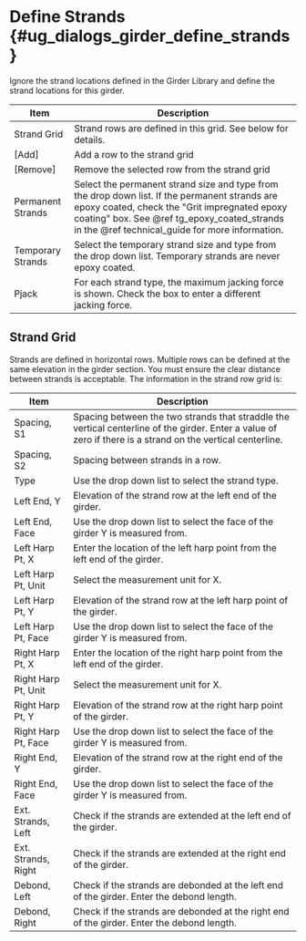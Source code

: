 Define Strands {#ug_dialogs_girder_define_strands}
==============================================
Ignore the strand locations defined in the Girder Library and define the strand locations for this girder.

Item | Description
-----|----------------
Strand Grid | Strand rows are defined in this grid. See below for details.
[Add] | Add a row to the strand grid
[Remove] | Remove the selected row from the strand grid
Permanent Strands | Select the permanent strand size and type from the drop down list. If the permanent strands are epoxy coated, check the "Grit impregnated epoxy coating" box. See @ref tg_epoxy_coated_strands in the @ref technical_guide for more information.
Temporary Strands | Select the temporary strand size and type from the drop down list. Temporary strands are never epoxy coated.
Pjack | For each strand type, the maximum jacking force is shown. Check the box to enter a different jacking force.

Strand Grid
------------
Strands are defined in horizontal rows. Multiple rows can be defined at the same elevation in the girder section. You must ensure the clear distance between strands is acceptable. The information in the strand row grid is:

Item | Description
-----|-----------
Spacing, S1 | Spacing between the two strands that straddle the vertical centerline of the girder. Enter a value of zero if there is a strand on the vertical centerline.
Spacing, S2 | Spacing between strands in a row.
Type | Use the drop down list to select the strand type.
Left End, Y | Elevation of the strand row at the left end of the girder.
Left End, Face | Use the drop down list to select the face of the girder Y is measured from.
Left Harp Pt, X | Enter the location of the left harp point from the left end of the girder.
Left Harp Pt, Unit | Select the measurement unit for X.
Left Harp Pt, Y | Elevation of the strand row at the left harp point of the girder.
Left Harp Pt, Face | Use the drop down list to select the face of the girder Y is measured from.
Right Harp Pt, X | Enter the location of the right harp point from the left end of the girder.
Right Harp Pt, Unit | Select the measurement unit for X.
Right Harp Pt, Y | Elevation of the strand row at the right harp point of the girder.
Right Harp Pt, Face | Use the drop down list to select the face of the girder Y is measured from.
Right End, Y | Elevation of the strand row at the right end of the girder.
Right End, Face | Use the drop down list to select the face of the girder Y is measured from.
Ext. Strands, Left | Check if the strands are extended at the left end of the girder.
Ext. Strands, Right | Check if the strands are extended at the right end of the girder.
Debond, Left | Check if the strands are debonded at the left end of the girder. Enter the debond length.
Debond, Right | Check if the strands are debonded at the right end of the girder. Enter the debond length.
